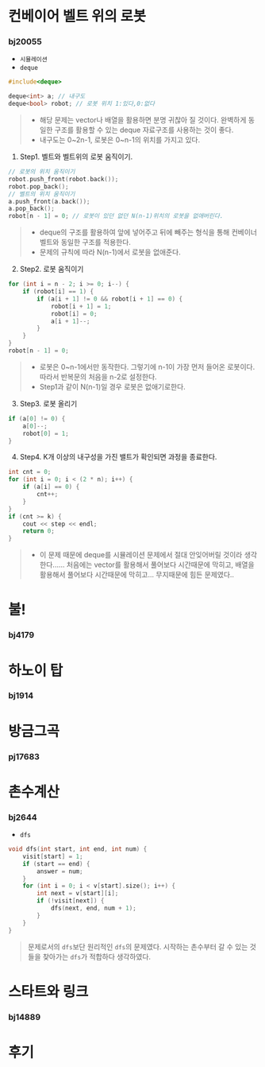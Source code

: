 ﻿# 컨베이어 벨트 위의 로봇
### bj20055
+ `시뮬레이션`
+ `deque`
```c
#include<deque>

deque<int> a; // 내구도
deque<bool> robot; // 로봇 위치 1:있다,0:없다
```
> + 해당 문제는 vector나 배열을 활용하면 분명 귀찮아 질 것이다. 완벽하게 동일한 구조를 활용할 수 있는 deque 자료구조를 사용하는 것이 좋다.
> + 내구도는 0~2n-1, 로봇은 0~n-1의 위치를 가지고 있다.

1. Step1. 벨트와 벨트위의 로봇 움직이기.
```c
// 로봇의 위치 움직이기
robot.push_front(robot.back());
robot.pop_back();
// 벨트의 위치 움직이기
a.push_front(a.back());
a.pop_back();
robot[n - 1] = 0; // 로봇이 있던 없던 N(n-1)위치의 로봇을 없애버린다.
```
> + deque의 구조를 활용하여 앞에 넣어주고 뒤에 빼주는 형식을 통해 컨베이너 벨트와 동일한 구조를 적용한다.
> + 문제의 규칙에 따라 N(n-1)에서 로봇을 없애준다.

2. Step2. 로봇 움직이기
```c
for (int i = n - 2; i >= 0; i--) {
	if (robot[i] == 1) {
		if (a[i + 1] != 0 && robot[i + 1] == 0) {
			robot[i + 1] = 1;
			robot[i] = 0;
			a[i + 1]--;
		}
	}
}
robot[n - 1] = 0;
```
> + 로봇은 0~n-1에서만 동작한다. 그렇기에 n-1이 가장 먼저 들어온 로봇이다. 따라서 반복문의 처음을 n-2로 설정한다.
> + Step1과 같이 N(n-1)일 경우 로봇은 없애기로한다.

3. Step3. 로봇 올리기
```c
if (a[0] != 0) {
	a[0]--;
	robot[0] = 1;
}
```
4. Step4.  K개 이상의 내구성을 가진 밸트가 확인되면 과정을 종료한다.
```c
int cnt = 0;
for (int i = 0; i < (2 * n); i++) {
	if (a[i] == 0) {
		cnt++;
	}
}
if (cnt >= k) {
	cout << step << endl;
	return 0;
}
```

> + 이 문제 때문에 deque를 시뮬레이션 문제에서 절대 안잊어버릴 것이라 생각한다...... 처음에는 vector를 활용해서 풀어보다 시간때문에 막히고, 배열을 활용해서 풀어보다 시간때문에 막히고... 무지때문에 힘든 문제였다..

# 불!
### bj4179

# 하노이 탑
### bj1914

# 방금그곡
### pj17683

# 촌수계산
### bj2644
+ `dfs`
```c
void dfs(int start, int end, int num) {
	visit[start] = 1;
	if (start == end) {
		answer = num;
	}
	for (int i = 0; i < v[start].size(); i++) {
		int next = v[start][i];
		if (!visit[next]) {
			dfs(next, end, num + 1);
		}
	}
}
```
> 문제로서의 `dfs`보단 원리적인 `dfs`의 문제였다. 시작하는 촌수부터 갈 수 있는 것들을 찾아가는 `dfs`가 적합하다 생각하였다.

# 스타트와 링크
### bj14889


# 후기

